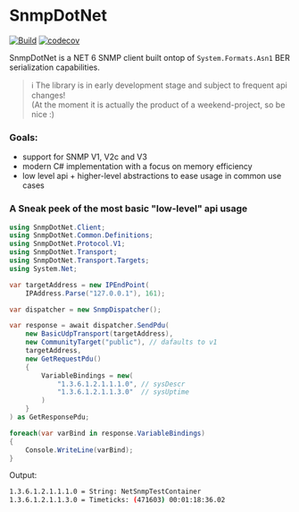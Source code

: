 # SnmpDotNet
[![Build](https://github.com/mvenditto/SnmpDotNet/actions/workflows/dotnet.yml/badge.svg)](https://github.com/mvenditto/SnmpDotNet/actions/workflows/dotnet.yml) [![codecov](https://codecov.io/gh/mvenditto/SnmpDotNet/branch/master/graph/badge.svg?token=P3JJTXWQ2V)](https://codecov.io/gh/mvenditto/SnmpDotNet)

SnmpDotNet is a NET 6 SNMP client built ontop of `System.Formats.Asn1` BER serialization capabilities.

> :information_source: The library is in early development stage and subject to frequent api changes! <br>
> (At the moment it is actually the product of a weekend-project, so be nice :)

### Goals:
  - support for SNMP V1, V2c and V3
  - modern C# implementation with a focus on memory efficiency
  - low level api + higher-level abstractions to ease usage in common use cases

### A Sneak peek of the most basic "low-level" api usage
```csharp
using SnmpDotNet.Client;
using SnmpDotNet.Common.Definitions;
using SnmpDotNet.Protocol.V1;
using SnmpDotNet.Transport;
using SnmpDotNet.Transport.Targets;
using System.Net;

var targetAddress = new IPEndPoint(
    IPAddress.Parse("127.0.0.1"), 161);

var dispatcher = new SnmpDispatcher();

var response = await dispatcher.SendPdu(
    new BasicUdpTransport(targetAddress),
    new CommunityTarget("public"), // dafaults to v1
    targetAddress,
    new GetRequestPdu()
    {
        VariableBindings = new(
            "1.3.6.1.2.1.1.1.0", // sysDescr
            "1.3.6.1.2.1.1.3.0"  // sysUptime
        )
    }
) as GetResponsePdu;

foreach(var varBind in response.VariableBindings)
{
    Console.WriteLine(varBind);
}
```
Output:
```bash
1.3.6.1.2.1.1.1.0 = String: NetSnmpTestContainer
1.3.6.1.2.1.1.3.0 = Timeticks: (471603) 00:01:18:36.02
```
